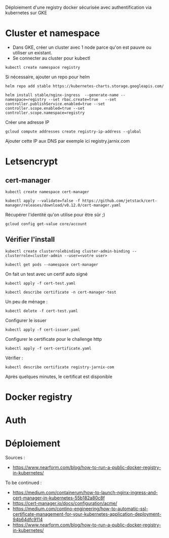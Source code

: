 Déploiement d'une registry docker sécurisée avec authentification via kubernetes sur GKE

# Cluster et namespace

- Dans GKE, créer un cluster avec 1 node parce qu'on est pauvre ou utiliser un existant.
- Se connecter au cluster pour kubectl

```
kubectl create namespace registry
```

Si nécessaire, ajouter un repo pour helm

```
helm repo add stable https://kubernetes-charts.storage.googleapis.com/
```

```
helm install stable/nginx-ingress  --generate-name --namespace=registry --set rbac.create=true   --set controller.publishService.enabled=true --set controller.scope.enabled=true --set controller.scope.namespace=registry
```

Créer une adresse IP

```
gcloud compute addresses create registry-ip-address --global
```

Ajouter cette IP aux DNS par exemple ici registry.jarnix.com

# Letsencrypt 
## cert-manager

```
kubectl create namespace cert-manager
```

```
kubectl apply --validate=false -f https://github.com/jetstack/cert-manager/releases/download/v0.12.0/cert-manager.yaml
```

Récupérer l'identité qu'on utilise pour être sûr ;)

```
gcloud config get-value core/account
```

## Vérifier l'install
```
kubectl create clusterrolebinding cluster-admin-binding --clusterrole=cluster-admin --user=<votre user>
```

```
kubectl get pods --namespace cert-manager
```

On fait un test avec un certif auto signé

```
kubectl apply -f cert-test.yaml
```

```
kubectl describe certificate -n cert-manager-test
```

Un peu de ménage :
```
kubectl delete -f cert-test.yaml
```

Configurer le issuer

```
kubectl apply -f cert-issuer.yaml
```

Configurer le certificate pour le challenge http

```
kubectl apply -f cert-certificate.yaml
```

Vérifier :

```
kubectl describe certificate registry-jarnix-com
```

Après quelques minutes, le certificat est disponible

# Docker registry

# Auth

# Déploiement


Sources :
- https://www.nearform.com/blog/how-to-run-a-public-docker-registry-in-kubernetes/

To be continued :
- https://medium.com/containerum/how-to-launch-nginx-ingress-and-cert-manager-in-kubernetes-55b182a80c8f
- https://cert-manager.io/docs/configuration/acme/
- https://medium.com/contino-engineering/how-to-automatic-ssl-certificate-management-for-your-kubernetes-application-deployment-94b64dfc9114
- https://www.nearform.com/blog/how-to-run-a-public-docker-registry-in-kubernetes/ 